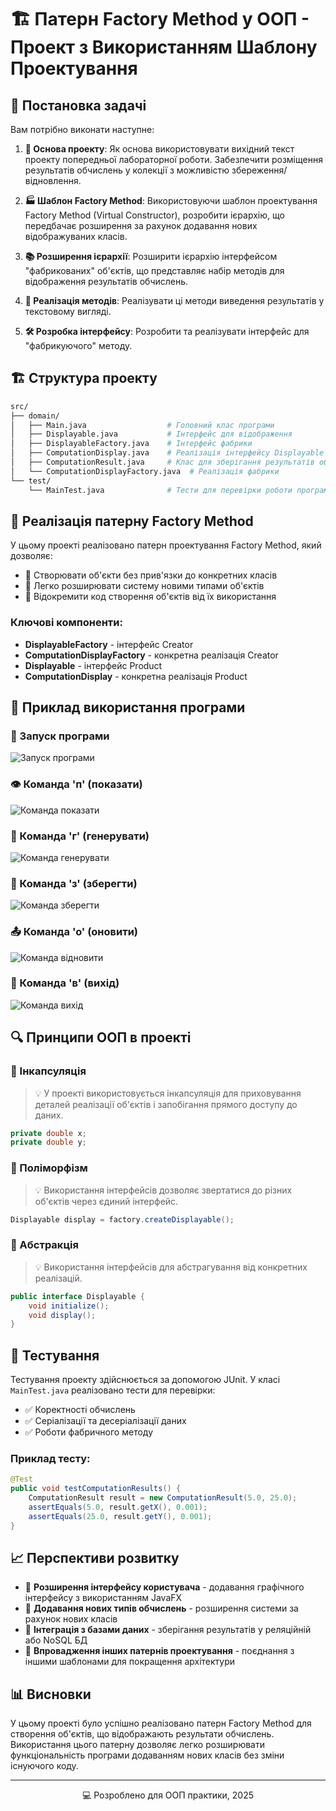
# 🏗️ Патерн Factory Method у ООП - Проект з Використанням Шаблону Проектування

## 🎯 Постановка задачі

Вам потрібно виконати наступне:

1. **🔄 Основа проекту**: Як основа використовувати вихідний текст проекту попередньої лабораторної роботи. Забезпечити розміщення результатів обчислень у колекції з можливістю збереження/відновлення.

2. **🏭 Шаблон Factory Method**: Використовуючи шаблон проектування Factory Method (Virtual Constructor), розробити ієрархію, що передбачає розширення за рахунок додавання нових відображуваних класів.

3. **📚 Розширення ієрархії**: Розширити ієрархію інтерфейсом "фабрикованих" об'єктів, що представляє набір методів для відображення результатів обчислень.

4. **📝 Реалізація методів**: Реалізувати ці методи виведення результатів у текстовому вигляді.

5. **🛠️ Розробка інтерфейсу**: Розробити та реалізувати інтерфейс для "фабрикуючого" методу.

## 🏗️ Структура проекту

```bash
src/
├── domain/
│   ├── Main.java                  # Головний клас програми
│   ├── Displayable.java           # Інтерфейс для відображення
│   ├── DisplayableFactory.java    # Інтерфейс фабрики
│   ├── ComputationDisplay.java    # Реалізація інтерфейсу Displayable
│   ├── ComputationResult.java     # Клас для зберігання результатів обчислень
│   └── ComputationDisplayFactory.java  # Реалізація фабрики
└── test/
    └── MainTest.java              # Тести для перевірки роботи програми
```

## 🧩 Реалізація патерну Factory Method

У цьому проекті реалізовано патерн проектування Factory Method, який дозволяє:
- 🔹 Створювати об'єкти без прив'язки до конкретних класів
- 🔹 Легко розширювати систему новими типами об'єктів
- 🔹 Відокремити код створення об'єктів від їх використання

### Ключові компоненти:
- **DisplayableFactory** - інтерфейс Creator
- **ComputationDisplayFactory** - конкретна реалізація Creator
- **Displayable** - інтерфейс Product
- **ComputationDisplay** - конкретна реалізація Product

## 📱 Приклад використання програми

### 🚀 Запуск програми
![Запуск програми](#)

### 👁️ Команда 'п' (показати)
![Команда показати](#)

### 🔄 Команда 'г' (генерувати)
![Команда генерувати](#)

### 💾 Команда 'з' (зберегти)
![Команда зберегти](#)

### 📤 Команда 'о' (оновити)
![Команда відновити](#)

### 🚪 Команда 'в' (вихід)
![Команда вихід](#)

## 🔍 Принципи ООП в проекті

### 📌 Інкапсуляція
> 💡 У проекті використовується інкапсуляція для приховування деталей реалізації об'єктів і запобігання прямого доступу до даних.
```java
private double x;
private double y;
```

### 📌 Поліморфізм
> 💡 Використання інтерфейсів дозволяє звертатися до різних об'єктів через єдиний інтерфейс.
```java
Displayable display = factory.createDisplayable();
```

### 📌 Абстракція
> 💡 Використання інтерфейсів для абстрагування від конкретних реалізацій.
```java
public interface Displayable {
    void initialize();
    void display();
}
```

## 🧪 Тестування

Тестування проекту здійснюється за допомогою JUnit. У класі `MainTest.java` реалізовано тести для перевірки:
- ✅ Коректності обчислень
- ✅ Серіалізації та десеріалізації даних
- ✅ Роботи фабричного методу

### Приклад тесту:
```java
@Test
public void testComputationResults() {
    ComputationResult result = new ComputationResult(5.0, 25.0);
    assertEquals(5.0, result.getX(), 0.001);
    assertEquals(25.0, result.getY(), 0.001);
}
```

## 📈 Перспективи розвитку

- 🌟 **Розширення інтерфейсу користувача** - додавання графічного інтерфейсу з використанням JavaFX
- 🌟 **Додавання нових типів обчислень** - розширення системи за рахунок нових класів
- 🌟 **Інтеграція з базами даних** - зберігання результатів у реляційній або NoSQL БД
- 🌟 **Впровадження інших патернів проектування** - поєднання з іншими шаблонами для покращення архітектури

## 📊 Висновки

У цьому проекті було успішно реалізовано патерн Factory Method для створення об'єктів, що відображають результати обчислень. Використання цього патерну дозволяє легко розширювати функціональність програми додаванням нових класів без зміни існуючого коду.

---

<div align="center">
  <p>💻 Розроблено для ООП практики, 2025</p>
</div>
